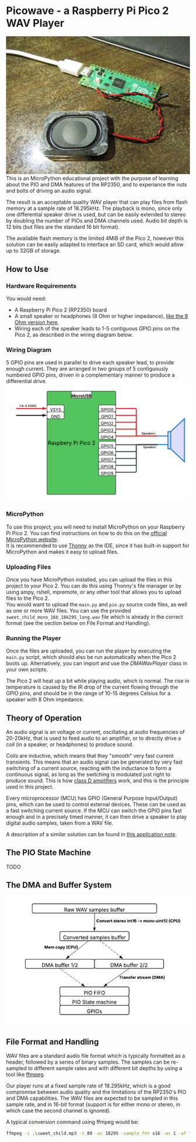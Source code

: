 # Picowave - a Raspberry Pi Pico 2 WAV Player
![Image](./files/images/cover.jpeg)
This is an MicroPython educational project with the purpose of learning about the PIO and DMA features of the RP2350, and to experiance the nuts and bolts of driving an audio signal.  

The result is an acceptable quality WAV player that can play files from flash memory at a sample rate of 18.295kHz. The playback is mono, since only one differential speaker drive is used, but can be easily extended to stereo by doubling the number of PIOs and DMA channels used. Audio bit depth is 12 bits (but files are the standard 16 bit format).  

The available flash memory is the limited 4MiB of the Pico 2, however this solution can be easily adapted to interface an SD card, which would allow up to 32GB of storage.  

## How to Use
### Hardware Requirements
You would need:
- A Raspberry Pi Pico 2 (RP2350) board
- A small speaker or headphones (8 Ohm or higher impedance), [like the 8 Ohm version here](https://www.aliexpress.com/item/1005005699882165.html).
- Wiring each of the speaker leads to 1-5 contiguous GPIO pins on the Pico 2, as described in the wiring diagram below.  

### Wiring Diagram
5 GPIO pins are used in parallel to drive each speaker lead, to provide enough current. They are arranged in two groups of 5 contiguously numbered GPIO pins, driven in a complementary manner to produce a differential drive.  
![Image](./files/images/wiring.png)


### MicroPython
To use this project, you will need to install MicroPython on your Raspberry Pi Pico 2. You can find instructions on how to do this on the [official MicroPython website](https://www.raspberrypi.com/documentation/microcontrollers/micropython.html).  
It is recommended to use [Thonny](https://thonny.org/) as the IDE, since it has built-in support for MicroPython and makes it easy to upload files.

### Uploading Files
Once you have MicroPython installed, you can upload the files in this project to your Pico 2. You can do this using Thonny's file manager or by using ampy, rshell, mpremote, or any other tool that allows you to upload files to the Pico 2.  
You would want to upload the `main.py` and `pio.py` source code files, as well as one or more WAV files. You can use the provided `sweet_child_mono_16b_18k295_long.wav` file which is already in the correct format (see the section below on File Format and Handling).

### Running the Player
Once the files are uploaded, you can run the player by executing the `main.py` script, which should also be run automatically when the Pico 2 boots up. Alternatively, you can import and use the *DMAWavPlayer* class in your own scripts.  

The Pico 2 will heat up a bit while playing audio, which is normal. The rise in temperature is caused by the IR drop of the current flowing through the GPIO pins, and should be in the range of 10-15 degrees Celsius for a speaker with 8 Ohm impedance.




## Theory of Operation
An audio signal is an voltage or current, oscillating at audio frequencies of 20-20kHz, that is used to feed audio to an amplifier, or to directly drive a coil (in a speaker, or headphones) to produce sound.  

Coils are inductive, which means that they "smooth" very fast current transients. This means that an audio signal can be generated by very fast switching of a current source, reacting with the inductance to form a continuous signal, as long as the switching is modulated just right to produce sound. This is how [class D amplifiers](https://en.wikipedia.org/wiki/Class-D_amplifier)
work, and this is the principle used in this project.  

Every microprocessor (MCU) has GPIO (General Purpose Input/Output) pins, which can be used to control external devices. These can be used as a fast switching current source. If the MCU can switch the GPIO pins fast enough and in a precisely timed manner, it can then drive a speaker to play digital audio samples, taken from a WAV file.  

A description of a similar solution can be found in [this application note](https://www.nxp.com/docs/en/application-note/AN4369.pdf).

## The PIO State Machine
TODO

## The DMA and Buffer System

![Image](./files/images/datapath.png)

## File Format and Handling
WAV files are a standard audio file format which is typically formatted as a header, followed by a series of binary samples. The samples can be re-sampled to different sample rates and with different bit depths by using a tool like [ffmpeg](https://www.ffmpeg.org/download.html).
   
Our player runs at a fixed sample rate of 18.295kHz, which is a good compromise between audio quality and the limitations of the RP2350's PIO and DMA capabilities. The WAV files are expected to be sampled in this sample rate, and in 16-bit format (support is for either mono or stereo, in which case the second channel is ignored).  

A typical conversion command using ffmpeg would be:

```bash
ffmpeg -i .\sweet_child.mp3 -t 80 -ar 18295 -sample_fmt s16 -ac 1 -af "afade=out:st=76:d=4" sweet_child_mono_16b_18k295_long.wav
```
